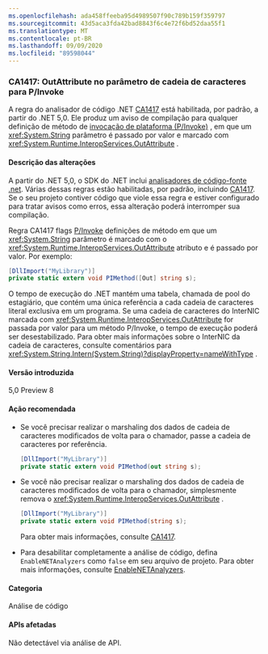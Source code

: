 ```yaml
---
ms.openlocfilehash: ada458ffeeba95d4989507f90c789b159f359797
ms.sourcegitcommit: 43d5aca3fda42bad8843f6c4e72f6bd52daa55f1
ms.translationtype: MT
ms.contentlocale: pt-BR
ms.lasthandoff: 09/09/2020
ms.locfileid: "89598044"
---
```

### <a name="ca1417-outattribute-on-string-parameter-for-pinvoke"></a>CA1417: OutAttribute no parâmetro de cadeia de caracteres para P/Invoke

A regra do analisador de código .NET [CA1417](/visualstudio/code-quality/ca1417) está habilitada, por padrão, a partir do .NET 5,0. Ele produz um aviso de compilação para qualquer definição de método de [invocação de plataforma (P/Invoke)](../../../../docs/standard/native-interop/pinvoke.md) , em que um <xref:System.String> parâmetro é passado por valor e marcado com <xref:System.Runtime.InteropServices.OutAttribute> .

#### <a name="change-description"></a>Descrição das alterações

A partir do .NET 5,0, o SDK do .NET inclui [analisadores de código-fonte .net](../../../../docs/fundamentals/productivity/code-analysis.md). Várias dessas regras estão habilitadas, por padrão, incluindo [CA1417](/visualstudio/code-quality/ca1417). Se o seu projeto contiver código que viole essa regra e estiver configurado para tratar avisos como erros, essa alteração poderá interromper sua compilação.

Regra CA1417 flags [P/Invoke](../../../../docs/standard/native-interop/pinvoke.md) definições de método em que um <xref:System.String> parâmetro é marcado com o <xref:System.Runtime.InteropServices.OutAttribute> atributo e é passado por valor. Por exemplo:

```csharp
[DllImport("MyLibrary")]
private static extern void PIMethod([Out] string s);
```

O tempo de execução do .NET mantém uma tabela, chamada de pool do estagiário, que contém uma única referência a cada cadeia de caracteres literal exclusiva em um programa. Se uma cadeia de caracteres do InterNIC marcada com <xref:System.Runtime.InteropServices.OutAttribute> for passada por valor para um método P/Invoke, o tempo de execução poderá ser desestabilizado. Para obter mais informações sobre o InterNIC da cadeia de caracteres, consulte comentários para <xref:System.String.Intern(System.String)?displayProperty=nameWithType> .

#### <a name="version-introduced"></a>Versão introduzida

5,0 Preview 8

#### <a name="recommended-action"></a>Ação recomendada

- Se você precisar realizar o marshaling dos dados de cadeia de caracteres modificados de volta para o chamador, passe a cadeia de caracteres por referência.

  ```csharp
  [DllImport("MyLibrary")]
  private static extern void PIMethod(out string s);
  ```

- Se você não precisar realizar o marshaling dos dados de cadeia de caracteres modificados de volta para o chamador, simplesmente remova o <xref:System.Runtime.InteropServices.OutAttribute> .

  ```csharp
  [DllImport("MyLibrary")]
  private static extern void PIMethod(string s);
  ```

  Para obter mais informações, consulte [CA1417](/visualstudio/code-quality/ca1417).

- Para desabilitar completamente a análise de código, defina `EnableNETAnalyzers` como `false` em seu arquivo de projeto. Para obter mais informações, consulte [EnableNETAnalyzers](../../../../docs/core/project-sdk/msbuild-props.md#enablenetanalyzers).

#### <a name="category"></a>Categoria

Análise de código

#### <a name="affected-apis"></a>APIs afetadas

Não detectável via análise de API.

<!--

#### Affected APIs

Not detectable via API analysis.

-->
